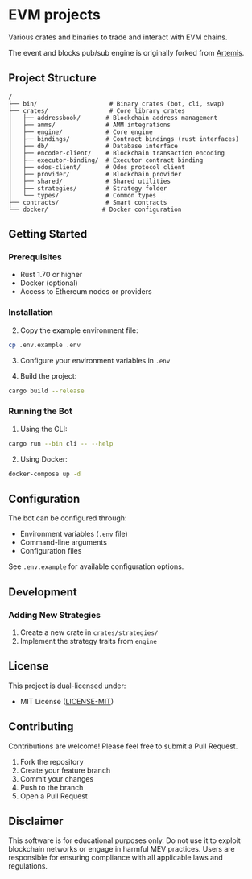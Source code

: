 # EVM projects 

Various crates and binaries to trade and interact with EVM chains.

The event and blocks pub/sub engine is originally forked from [Artemis](https://github.com/paradigmxyz/artemis).

## Project Structure

```
/
├── bin/                    # Binary crates (bot, cli, swap)
├── crates/                 # Core library crates
│   ├── addressbook/       # Blockchain address management
│   ├── amms/              # AMM integrations
│   ├── engine/            # Core engine
│   ├── bindings/          # Contract bindings (rust interfaces)
│   ├── db/                # Database interface
│   ├── encoder-client/    # Blockchain transaction encoding
│   ├── executor-binding/  # Executor contract binding 
│   ├── odos-client/       # Odos protocol client
│   ├── provider/          # Blockchain provider
│   ├── shared/            # Shared utilities
│   ├── strategies/        # Strategy folder
│   └── types/             # Common types
├── contracts/             # Smart contracts
└── docker/               # Docker configuration
```

## Getting Started

### Prerequisites

- Rust 1.70 or higher
- Docker (optional)
- Access to Ethereum nodes or providers

### Installation

2. Copy the example environment file:
```bash
cp .env.example .env
```

3. Configure your environment variables in `.env`

4. Build the project:
```bash
cargo build --release
```

### Running the Bot

1. Using the CLI:
```bash
cargo run --bin cli -- --help
```

2. Using Docker:
```bash
docker-compose up -d
```

## Configuration

The bot can be configured through:
- Environment variables (`.env` file)
- Command-line arguments
- Configuration files

See `.env.example` for available configuration options.

## Development

### Adding New Strategies

1. Create a new crate in `crates/strategies/`
2. Implement the strategy traits from `engine`

## License

This project is dual-licensed under:
- MIT License ([LICENSE-MIT](LICENSE-MIT))

## Contributing

Contributions are welcome! Please feel free to submit a Pull Request.

1. Fork the repository
2. Create your feature branch
3. Commit your changes
4. Push to the branch
5. Open a Pull Request

## Disclaimer

This software is for educational purposes only. Do not use it to exploit blockchain networks or engage in harmful MEV practices. Users are responsible for ensuring compliance with all applicable laws and regulations. 